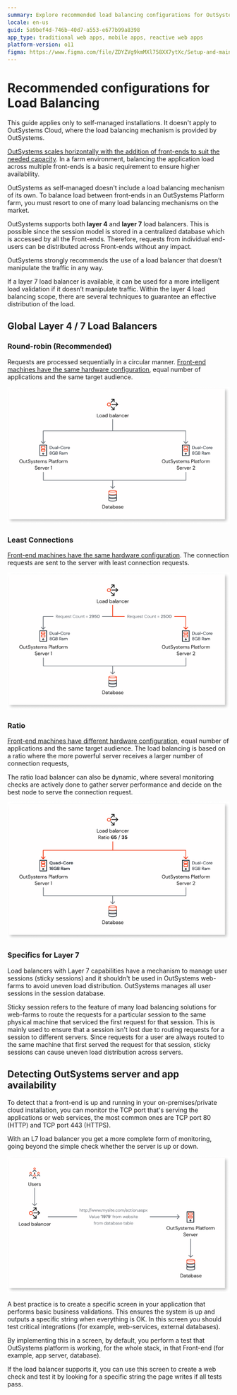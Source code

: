 ```yaml
---
summary: Explore recommended load balancing configurations for OutSystems 11 (O11) in self-managed environments, supporting both layer 4 and layer 7 load balancers.
locale: en-us
guid: 5a9bef4d-746b-40d7-a553-e677b99a8398
app_type: traditional web apps, mobile apps, reactive web apps
platform-version: o11
figma: https://www.figma.com/file/ZDYZVg9kmMXl758XX7ytXc/Setup-and-maintain-your-OutSystems-Infrastructure?type=design&node-id=2569%3A879&mode=design&t=kfTANqFRrMacskax-1
---
```

# Recommended configurations for Load Balancing

<div class="info" markdown="1">

This guide applies only to self-managed installations. It doesn't apply to OutSystems Cloud, where the load balancing mechanism is provided by OutSystems.

</div>

[OutSystems scales horizontally with the addition of front-ends to suit the needed capacity](https://success.outsystems.com/Documentation/Best_Practices/Infrastructure_management/Designing_OutSystems_Infrastructures/Scaling_and_high_availability_for_OutSystems_Platform_servers). In a farm environment, balancing the application load across multiple front-ends is a basic requirement to ensure higher availability.

OutSystems as self-managed doesn't include a load balancing mechanism of its own. To balance load between front-ends in an OutSystems Platform farm, you must resort to one of many load balancing mechanisms on the market.

OutSystems supports both **layer 4** and **layer 7** load balancers. This is possible since the session model is stored in a centralized database which is accessed by all the Front-ends. Therefore, requests from individual end-users can be distributed across Front-ends without any impact.

OutSystems strongly recommends the use of a load balancer that doesn’t manipulate the traffic in any way.

If a layer 7 load balancer is available, it can be used for a more intelligent load validation if it doesn’t manipulate traffic. Within the layer 4 load balancing scope, there are several techniques to guarantee an effective distribution of the load.

## Global Layer 4 / 7 Load Balancers

### Round-robin (**Recommended**)

Requests are processed sequentially in a circular manner. [Front-end machines have the same hardware configuration](https://success.outsystems.com/Support/Enterprise_Customers/Maintenance_and_Operations/Designing_OutSystems_Infrastructures/02_Sizing_OutSystems_Platform), equal number of applications and the same target audience.

![Diagram illustrating the round-robin load balancing method where requests are distributed sequentially across front-end machines.](images/load-balancer-round-robin-config-diag.png "Round-robin Load Balancing Diagram")

### Least Connections

[Front-end machines have the same hardware configuration](https://success.outsystems.com/Support/Enterprise_Customers/Maintenance_and_Operations/Designing_OutSystems_Infrastructures/02_Sizing_OutSystems_Platform). The connection requests are sent to the server with least connection requests.

![Diagram showing the least connections load balancing technique where requests are sent to the server with the fewest connections.](images/load-balancer-least-connections-config-diag.png "Least Connections Load Balancing Diagram")

### Ratio

[Front-end machines have different hardware configuration](https://success.outsystems.com/Support/Enterprise_Customers/Maintenance_and_Operations/Designing_OutSystems_Infrastructures/02_Sizing_OutSystems_Platform), equal number of applications and the same target audience. The load balancing is based on a ratio where the more powerful server receives a larger number of connection requests,

The ratio load balancer can also be dynamic, where several monitoring checks are actively done to gather server performance and decide on the best node to serve the connection request.

![Diagram depicting the ratio load balancing strategy where more powerful servers receive a higher number of connection requests.](images/load-balancer-ratio-config-diag.png "Ratio Load Balancing Diagram")

### Specifics for Layer 7

Load balancers with Layer 7 capabilities have a mechanism to manage user sessions (sticky sessions) and it shouldn't be used in OutSystems web-farms to avoid uneven load distribution. OutSystems manages all user sessions in the session database.

Sticky session refers to the feature of many load balancing solutions for web-farms to route the requests for a particular session to the same physical machine that serviced the first request for that session. This is mainly used to ensure that a session isn't lost due to routing requests for a session to different servers. Since requests for a user are always routed to the same machine that first served the request for that session, sticky sessions can cause uneven load distribution across servers.

## Detecting OutSystems server and app availability

To detect that a front-end is up and running in your on-premises/private cloud installation, you can monitor the TCP port that's serving the applications or web services, the most common ones are TCP port 80 (HTTP) and TCP port 443 (HTTPS).

With an L7 load balancer you get a more complete form of monitoring, going beyond the simple check whether the server is up or down.

![Diagram demonstrating how to detect OutSystems server and application availability using TCP port monitoring.](images/load-balancer-detecting-server-app-diag.png "Server and App Availability Detection Diagram")

A best practice is to create a specific screen in your application that performs basic business validations. This ensures the system is up and outputs a specific string when everything is OK. In this screen you should test critical integrations (for example, web-services, external databases).

By implementing this in a screen, by default, you perform a test that OutSystems platform is working, for the whole stack, in that Front-end (for example, app server, database).

If the load balancer supports it, you can use this screen to create a web check and test it by looking for a specific string the page writes if all tests pass.

